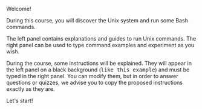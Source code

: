 Welcome!

During this course, you will discover the Unix system and run some Bash commands.

The left panel contains explanations and guides to run Unix commands. The right panel can be used to type command examples and experiment as you wish.

During the course, some instructions will be explained. They will appear in the left panel on a black background (<kbd>like this example</kbd>) and must be typed in the right panel. You can modify them, but in order to answer questions or quizzes, we advise you to copy the proposed instructions exactly as they are.

Let's start!
